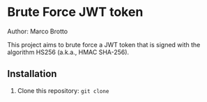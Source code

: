 # Brute Force JWT token
Author: Marco Brotto

This project aims to brute force a JWT token that is signed with the algorithm HS256 (a.k.a., HMAC SHA-256).

## Installation
1. Clone this repository: `git clone `


